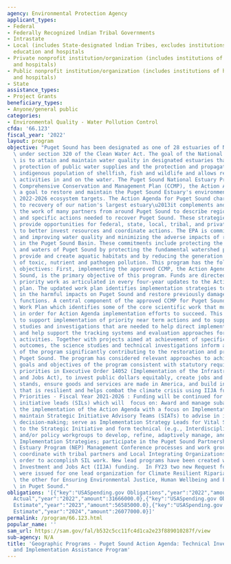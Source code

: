 ```yaml
---
agency: Environmental Protection Agency
applicant_types:
- Federal
- Federally Recognized lndian Tribal Governments
- Intrastate
- Local (includes State-designated lndian Tribes, excludes institutions of higher
  education and hospitals
- Private nonprofit institution/organization (includes institutions of higher education
  and hospitals)
- Public nonprofit institution/organization (includes institutions of higher education
  and hospitals)
- State
assistance_types:
- Project Grants
beneficiary_types:
- Anyone/general public
categories:
- Environmental Quality - Water Pollution Control
cfda: '66.123'
fiscal_year: '2022'
layout: program
objective: "Puget Sound has been designated as one of 28 estuaries of National Significance\
  \ under section 320 of the Clean Water Act. The goal of the National Estuary Program\
  \ is to attain and maintain water quality in designated estuaries that will assure\
  \ protection of public water supplies and the protection and propagation of a balanced,\
  \ indigenous population of shellfish, fish and wildlife and allows recreational\
  \ activities in and on the water. The Puget Sound National Estuary Program's approved\
  \ Comprehensive Conservation and Management Plan (CCMP), the Action Agenda, has\
  \ a goal to restore and maintain the Puget Sound Estuary's environment by meeting\
  \ 2022-2026 ecosystem targets. The Action Agenda for Puget Sound charts the course\
  \ to recovery of our nation's largest estuary\u2013it complements and incorporates\
  \ the work of many partners from around Puget Sound to describe regional strategies\
  \ and specific actions needed to recover Puget Sound. These strategies and actions\
  \ provide opportunities for federal, state, local, tribal, and private entities\
  \ to better invest resources and coordinate actions. The EPA is committed to protecting\
  \ and improving water quality and minimizing the adverse impacts of rapid development\
  \ in the Puget Sound Basin. These commitments include protecting the watersheds\
  \ and waters of Puget Sound by protecting the fundamental watershed processes that\
  \ provide and create aquatic habitats and by reducing the generation and release\
  \ of toxic, nutrient and pathogen pollution. This program has the following main\
  \ objectives: First, implementing the approved CCMP, the Action Agenda for Puget\
  \ Sound, is the primary objective of this program. Funds are directed to the highest\
  \ priority work as articulated in every four-year updates to the Action Agenda work\
  \ plan. The updated work plan identifies implementation strategies to achieve reductions\
  \ in the harmful impacts on Puget Sound and restore previously damaged aquatic ecosystem\
  \ functions. A central component of the approved CCMP for Puget Sound is its Science\
  \ Work Plan which identifies some of the core scientific work that must be completed\
  \ in order for Action Agenda implementation efforts to succeed. This program is\
  \ to support implementation of priority near term actions and to support the technical\
  \ studies and investigations that are needed to help direct implementation priorities\
  \ and help support the tracking systems and evaluation approaches for implementation\
  \ activities. Together with projects aimed at achievement of specific environmental\
  \ outcomes, the science studies and technical investigations inform adaptive management\
  \ of the program significantly contributing to the restoration and protection of\
  \ Puget Sound. The program has considered relevant approaches to achieving the intended\
  \ goals and objectives of the program consistent with statutory requirements, including\
  \ priorities in Executive Order 14052 (Implementation of the Infrastructure Investment\
  \ and Jobs Act), to invest public dollars equitably, create jobs and high labor\
  \ stands, ensure goods and services are made in America, and build infrastructure\
  \ that is resilient and helps combat the climate crisis using IIJA funds. Funding\
  \ Priorities - Fiscal Year 2021-2026 : Funding will be continued for the three strategic\
  \ initiative leads (SILs) which will  focus on: Award and manage subawards to support\
  \ the implementation of the Action Agenda with a focus on Implementation Strategies;\
  \ maintain Strategic Initiative Advisory Teams (SIATs) to advise in investment-related\
  \ decision-making; serve as Implementation Strategy Leads for Vital Signs related\
  \ to the Strategic Initiative and form technical (e.g., Interdisciplinary Teams)\
  \ and/or policy workgroups to develop, refine, adaptively manage, and operationalize\
  \ Implementation Strategies; participate in the Puget Sound Partnership and National\
  \ Estuary Program (NEP) Management Conference processes and work groups; and proactively\
  \ coordinate with tribal partners and Local Integrating Organizations (LIOs) in\
  \ order to accomplish SIL work. New lead programs have been created with Infrastructure\
  \ Investment and Jobs Act (IIJA) funding.  In FY23 two new Request for Applications\
  \ were issued for one lead organization for Climate Resilient Riparian Systems and\
  \ the other for Ensuring Environmental Justice, Human Wellbeing and Ecosystem Recovery\
  \ in Puget Sound."
obligations: '[{"key":"USASpending.gov Obligations","year":"2022","amount":17503944.0},{"key":"SAM.gov
  Actual","year":"2022","amount":31666000.0},{"key":"USASpending.gov Obligations","year":"2023","amount":33936056.0},{"key":"SAM.gov
  Estimate","year":"2023","amount":56585000.0},{"key":"USASpending.gov Obligations","year":"2024","amount":0.0},{"key":"SAM.gov
  Estimate","year":"2024","amount":26077000.0}]'
permalink: /program/66.123.html
popular_name: ''
sam_url: https://sam.gov/fal/b532c5cc11fc4d1ca2e23f889010287f/view
sub-agency: N/A
title: 'Geographic Programs - Puget Sound Action Agenda: Technical Investigations
  and Implementation Assistance Program'
---
```

